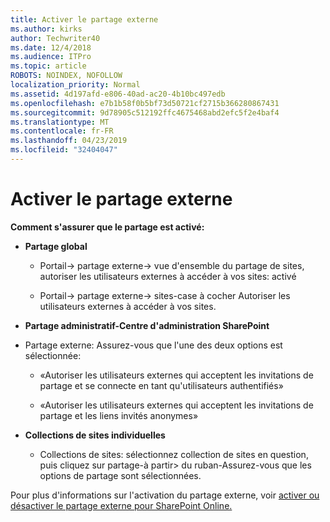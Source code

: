 ```yaml
---
title: Activer le partage externe
ms.author: kirks
author: Techwriter40
ms.date: 12/4/2018
ms.audience: ITPro
ms.topic: article
ROBOTS: NOINDEX, NOFOLLOW
localization_priority: Normal
ms.assetid: 4d197afd-e806-40ad-ac20-4b10bc497edb
ms.openlocfilehash: e7b1b58f0b5bf73d50721cf2715b366280867431
ms.sourcegitcommit: 9d78905c512192ffc4675468abd2efc5f2e4baf4
ms.translationtype: MT
ms.contentlocale: fr-FR
ms.lasthandoff: 04/23/2019
ms.locfileid: "32404047"
---
```

# <a name="enable-external-sharing"></a>Activer le partage externe

 **Comment s'assurer que le partage est activé:**
  
- **Partage global**
    
  - Portail-\> partage externe-\> vue d'ensemble du partage de sites, autoriser les utilisateurs externes à accéder à vos sites: activé
    
  - Portail-\> partage externe-\> sites-case à cocher Autoriser les utilisateurs externes à accéder à vos sites.
    
- **Partage administratif-Centre d'administration SharePoint**
    
- Partage externe: Assurez-vous que l'une des deux options est sélectionnée:
    
  - «Autoriser les utilisateurs externes qui acceptent les invitations de partage et se connecte en tant qu'utilisateurs authentifiés»
    
  - «Autoriser les utilisateurs externes qui acceptent les invitations de partage et les liens invités anonymes»
    
- **Collections de sites individuelles**
    
  - Collections de sites: sélectionnez collection de sites en question, puis cliquez sur partage-à partir\> du ruban-Assurez-vous que les options de partage sont sélectionnées.
    
Pour plus d'informations sur l'activation du partage externe, voir [activer ou désactiver le partage externe pour SharePoint Online.](https://go.microsoft.com/fwlink/?linkid=2047681&amp;clcid=0x409)
  

